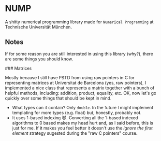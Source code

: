 # NUMP

A shitty numerical programming library made for `Numerical Programming` at Technische Universität München.

## Notes

If for some reason you are still interested in using this library (why?), there are some things you should know.

### Matrices

Mostly because I still have PSTD from using raw pointers in C for representing matrices at Universitat de Barcelona (yes, raw pointers), I implemented a nice class that represents a matrix together with a bunch of helpful methods, including: addition, product, equality, etc. OK, now let's go quickly over some things that should be kept in mind.

* What types can it contain? Only `double`. In the future I might implement templating for more types (e.g. float) but, honestly, probably not.
* It uses 1-based indexing :smiling_imp:. Converting all the 1-based indexed algorithms to 0 based makes my head hurt and, as I said before, this is just for me. If it makes you feel better it doesn't use the _ignore the first element_ strategy sugested during the "raw C pointers" course.

